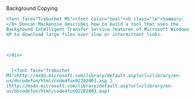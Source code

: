 ### <a name="code4fun02282003"> </a>

Background Copying



<div>
  <font color="teal">
</div>

<div>
  <font color="teal">
</div>

<div id="nstext" valign="bottom">

    <font face="Trebuchet MS"><font color="teal"><b class="le">Summary:</b> Duncan Mackenzie describes how to build a tool that uses the Background Intelligent Transfer Service features of Microsoft Windows XP to download large files over slow or intermittent links.



    </div>


      [<font face="Trebuchet MS">http://msdn.microsoft.com/library/default.asp?url=/library/en-us/dncodefun/html/code4fun02282003.asp ](http://msdn.microsoft.com/library/default.asp?url=/library/en-us/dncodefun/html/code4fun02282003.asp)
